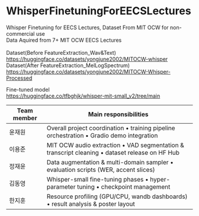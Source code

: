 # WhisperFinetuningForEECSLectures
Whisper Finetuning for EECS Lectures, Dataset From MIT OCW for non-commercial use\
Data Aquired from 7+ MIT OCW EECS Lectures\
\
Dataset(Before FeatureExtraction_Wav&Text)\
https://huggingface.co/datasets/yongjune2002/MITOCW-whisper
\
Dataset(After FeatureExtraction_MelLogSpectrum)\
https://huggingface.co/datasets/yongjune2002/MITOCW-Whisper-Processed

Fine-tuned model\
https://huggingface.co/tfbghjk/whisper-mit-small_v2/tree/main

| Team member | Main responsibilities |
|-------------|-----------------------|
| 윤재원        | Overall project coordination • training pipeline orchestration • Gradio demo integration |
| 이용준        | MIT OCW audio extraction • VAD segmentation & transcript cleaning • dataset release on HF Hub |
| 정재윤        | Data augmentation & multi-domain sampler • evaluation scripts (WER, accent slices) |
| 김동영        | Whisper-small fine-tuning phases • hyper-parameter tuning • checkpoint management |
| 한지훈        | Resource profiling (GPU/CPU, wandb dashboards) • result analysis & poster layout |

